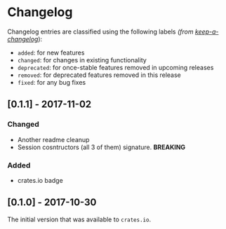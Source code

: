 # Changelog

Changelog entries are classified using the following labels _(from [keep-a-changelog][]_):

- `added`: for new features
- `changed`: for changes in existing functionality
- `deprecated`: for once-stable features removed in upcoming releases
- `removed`: for deprecated features removed in this release
- `fixed`: for any bug fixes

## [0.1.1] - 2017-11-02
### Changed
- Another readme cleanup
- Session cosntructors (all 3 of them) signature. **BREAKING**
### Added
- crates.io badge

## [0.1.0] - 2017-10-30

The initial version that was available to `crates.io`.

[keep-a-changelog]: https://github.com/olivierlacan/keep-a-changelog

